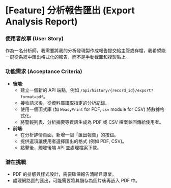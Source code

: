 # [Feature] 分析報告匯出 (Export Analysis Report)

### 使用者故事 (User Story)
作為一名分析師，我需要將我的分析發現製作成報告提交給主管或存檔，我希望能一鍵從系統中匯出格式化的報告，而不是手動截圖和複製貼上。

### 功能需求 (Acceptance Criteria)
- **後端**:
    - 建立一個新的 API 端點，例如 `/api/history/{record_id}/export?format=pdf`。
    - 接收請求後，從資料庫讀取指定的分析紀錄。
    - 使用一個函式庫 (如 `WeasyPrint` for PDF, `csv` module for CSV) 將數據格式化。
    - 將警報列表、分析摘要等資訊生成為 PDF 或 CSV 檔案並回傳給使用者。
- **前端**:
    - 在分析詳情頁面，新增一個「匯出報告」的按鈕。
    - 提供選項讓使用者選擇匯出的格式 (例如 PDF, CSV)。
    - 點擊後，觸發後端 API 並處理檔案下載。

### 潛在挑戰
- PDF 的排版與樣式設計，需要確保報告清晰且專業。
- 處理網路圖的匯出，可能需要將其儲存為圖片後再嵌入 PDF 中。
